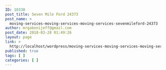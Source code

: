 ```yaml
---
ID: 10330
post_title: Seven Mile Ford 24373
post_name: >
  moving-services-moving-services-moving-services-sevenmileford-24373
author: mrgabonijeff@gmail.com
post_date: 2018-03-28 01:49:26
layout: page
link: >
  http://localhost/wordpress/moving-services-moving-services-moving-services-sevenmileford-24373/
published: true
tags: [ ]
categories: [ ]
---
```

